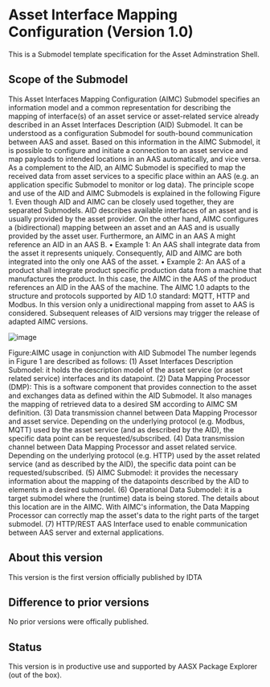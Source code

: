 # Asset Interface Mapping Configuration (Version 1.0) 

This is a Submodel template specification for the Asset Adminstration Shell.

## Scope of the Submodel 

This Asset Interfaces Mapping Configuration (AIMC) Submodel specifies an information model and a 
common representation for describing the mapping of interface(s) of an asset service or asset-related 
service already described in an Asset Interfaces Description (AID) Submodel. It can be understood as a 
configuration Submodel for south-bound communication between AAS and asset. Based on this information 
in the AIMC Submodel, it is possible to configure and initiate a connection to an asset service and map 
payloads to intended locations in an AAS automatically, and vice versa. 
As a complement to the AID, an AIMC Submodel is specified to map the received data from asset services to 
a specific place within an AAS (e.g. an application specific Submodel to monitor or log data). The principle 
scope and use of the AID and AIMC Submodels is explained in the following Figure 1.
Even though AID and AIMC can be closely used together, they are separated Submodels. AID describes 
available interfaces of an asset and is usually provided by the asset provider. On the other hand, AIMC 
configures a (bidirectional) mapping between an asset and an AAS and is usually provided by the asset 
user. Furthermore, an AIMC in an AAS A might reference an AID in an AAS B.
• Example 1: An AAS shall integrate data from the asset it represents uniquely. Consequently, AID 
and AIMC are both integrated into the only one AAS of the asset.
• Example 2: An AAS of a product shall integrate product specific production data from a machine that 
manufactures the product. In this case, the AIMC in the AAS of the product references an AID in the 
AAS of the machine.
The AIMC 1.0 adapts to the structure and protocols supported by AID 1.0 standard: MQTT, HTTP and 
Modbus. In this version only a unidirectional mapping from asset to AAS is considered. Subsequent releases 
of AID versions may trigger the release of adapted AIMC versions.

![image](https://github.com/admin-shell-io/submodel-templates/assets/111876087/13b8b6c0-f2bb-4b64-bc10-d3bae3f2a517)

Figure:AIMC usage in conjunction with AID Submodel
The number legends in Figure 1 are described as follows:
(1) Asset Interfaces Description Submodel: it holds the description model of the asset service (or asset 
related service) interfaces and its datapoint.
(2) Data Mapping Processor (DMP): This is a software component that provides connection to the asset 
and exchanges data as defined within the AID Submodel. It also manages the mapping of retrieved 
data to a desired SM according to AIMC SM definition.
(3) Data transmission channel between Data Mapping Processor and asset service. Depending on the 
underlying protocol (e.g. Modbus, MQTT) used by the asset service (and as described by the AID), 
the specific data point can be requested/subscribed.
(4) Data transmission channel between Data Mapping Processor and asset related service. Depending 
on the underlying protocol (e.g. HTTP) used by the asset related service (and as described by the 
AID), the specific data point can be requested/subscribed.
(5) AIMC Submodel: it provides the necessary information about the mapping of the datapoints 
described by the AID to elements in a desired submodel.
(6) Operational Data Submodel: it is a target submodel where the (runtime) data is being stored. The 
details about this location are in the AIMC. With AIMC's information, the Data Mapping Processor 
can correctly map the asset's data to the right parts of the target submodel.
(7) HTTP/REST AAS Interface used to enable communication between AAS server and external 
applications.

## About this version

This version is the first version officially published by IDTA 


## Difference to prior versions

No prior versions were offically published.

## Status

This version is in productive use and supported by AASX Package Explorer (out of the box).



